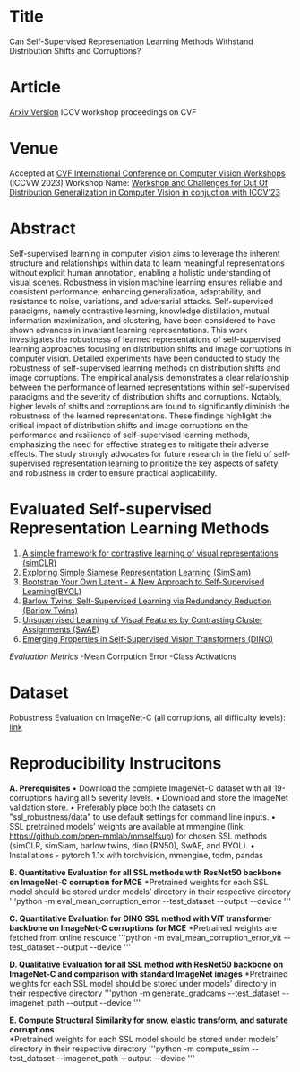 # Title
Can Self-Supervised Representation Learning Methods Withstand Distribution Shifts and Corruptions?

# Article
[Arxiv Version](https://arxiv.org/pdf/2308.02525.pdf)
ICCV workshop proceedings on CVF

# Venue
Accepted at [CVF International Conference on Computer Vision Workshops](https://iccv2023.thecvf.com/list.of.accepted.workshops-90.php) (ICCVW 2023)
Workshop Name:  [Workshop and Challenges for Out Of Distribution Generalization in Computer Vision in conjuction with ICCV'23](http://www.ood-cv.org/index.html)

# Abstract
Self-supervised learning in computer vision aims to leverage the inherent structure and relationships within data to learn meaningful representations without explicit human annotation, enabling a holistic understanding of visual scenes. 
Robustness in vision machine learning ensures reliable and consistent performance, enhancing generalization, adaptability, and resistance to noise, variations, and adversarial attacks. 
Self-supervised paradigms, namely contrastive learning, knowledge distillation, mutual information maximization, and clustering, have been considered to have shown advances in invariant learning representations.
This work investigates the robustness of learned representations of self-supervised learning approaches focusing on distribution shifts and image corruptions in computer vision. Detailed experiments have been conducted to study the robustness of self-supervised learning methods on distribution shifts and image corruptions. The empirical analysis demonstrates a clear relationship between the performance of learned representations within self-supervised paradigms and the severity of distribution shifts and corruptions. Notably, higher levels of shifts and corruptions are found to significantly diminish the robustness of the learned representations. These findings highlight the critical impact of distribution shifts and image corruptions on the performance and resilience of self-supervised learning methods, emphasizing the need for effective strategies to mitigate their adverse effects. The study strongly advocates for future research in the field of self-supervised representation learning to prioritize the key aspects of safety and robustness in order to ensure practical applicability.

# Evaluated Self-supervised Representation Learning Methods
1. [A simple framework for contrastive learning of visual representations (simCLR)](http://proceedings.mlr.press/v119/chen20j.html)
2. [Exploring Simple Siamese Representation Learning (SimSiam)](https://openaccess.thecvf.com/content/CVPR2021/html/Chen_Exploring_Simple_Siamese_Representation_Learning_CVPR_2021_paper.html)
3. [Bootstrap Your Own Latent - A New Approach to Self-Supervised Learning(BYOL)](https://proceedings.neurips.cc/paper/2020/hash/f3ada80d5c4ee70142b17b8192b2958e-Abstract.html) 
4. [Barlow Twins: Self-Supervised Learning via Redundancy Reduction (Barlow Twins)](http://proceedings.mlr.press/v139/zbontar21a.html)
5. [Unsupervised Learning of Visual Features by Contrasting Cluster Assignments (SwAE)](https://proceedings.neurips.cc/paper/2020/hash/70feb62b69f16e0238f741fab228fec2-Abstract.html)
6. [Emerging Properties in Self-Supervised Vision Transformers (DINO)](https://openaccess.thecvf.com/content/ICCV2021/html/Caron_Emerging_Properties_in_Self-Supervised_Vision_Transformers_ICCV_2021_paper.html)

*Evaluation Metrics* 
 -Mean Corrpution Error
 -Class Activations

# Dataset

Robustness Evaluation on ImageNet-C (all corruptions, all difficulty levels): [link](https://zenodo.org/record/2235448#.ZA4ct3bMI2w)

# Reproducibility Instrucitons

**A. Prerequisites** 
•	Download the complete ImageNet-C dataset with all 19-corruptions having all 5 severity levels.
•	Download and store the ImageNet validation store.
•	Preferably place both the datasets on "ssl_robustness/data" to use default settings for command line inputs.
•	SSL pretrained models’ weights are available at mmengine (link: https://github.com/open-mmlab/mmselfsup) for chosen SSL methods (simCLR, simSiam, barlow twins, dino (RN50), SwAE, and BYOL). 
•	Installations - pytorch 1.1x with torchvision, mmengine, tqdm, pandas

**B. Quantitative Evaluation for all SSL methods with ResNet50 backbone on ImageNet-C corruption for MCE**
   *Pretrained weights for each SSL model should be stored under models’ directory in their respective directory
   '''python -m eval_mean_corruption_error --test_dataset <path for imagenet_c dataset> --output <path to save results> --device <which GPU>'''

**C. Quantitative Evaluation for DINO SSL method with ViT transformer backbone on ImageNet-C corruptions for MCE**
    *Pretrained weights are fetched from online resource
   '''python -m eval_mean_corruption_error_vit --test_dataset <path for imagenet_c dataset> --output <path to save results> --device <which GPU>'''

**D. Qualitative Evaluation for all SSL method with ResNet50 backbone on ImageNet-C and comparison with standard ImageNet images**
   *Pretrained weights for each SSL model should be stored under models’ directory in their respective directory
   '''python -m generate_gradcams --test_dataset <path for imagenet_c dataset> --imagenet_path <imagenet dataset path> --output <path to save results> --device <which GPU>'''

**E. Compute Structural Similarity for snow, elastic transform, and saturate corruptions**   
    *Pretrained weights for each SSL model should be stored under models’ directory in their respective directory
   '''python -m compute_ssim --test_dataset <path for imagenet_c dataset> --imagenet_path <imagenet dataset path> --output <path to save results> --device <which GPU>'''








